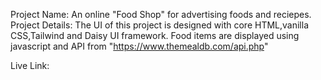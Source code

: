Project Name: An online "Food Shop" for advertising foods and reciepes.
Project Details: The UI of this project is designed with core HTML,vanilla CSS,Tailwind and Daisy UI framework.
Food items are displayed using javascript and API from "https://www.themealdb.com/api.php"

Live Link: 